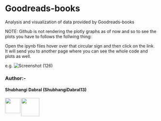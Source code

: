 # Goodreads-books
Analysis and visualization of data provided by Goodreads-books


NOTE: Github is not rendering the plotly graphs as of now and so to see the plots you have to follows the follwing thing:

Open the ipynb files hover over that circular sign and then click on the link. It will send you to another page where you can see the whole code and plots as well.

e.g.
![Screenshot (126)](https://user-images.githubusercontent.com/44902363/83943129-1d72d300-a817-11ea-9115-a17953378002.png)



### Author:-

#### Shubhangi Dabral (ShubhangiDabral13)
<a href="https://twitter.com/Shubhi_Dabral"><img 
src="https://news.wjct.org/sites/wjct/files/styles/medium/public/201407/v65oai7fxn47qv9nectx.png" align="left" height="50" width="50" ></a>
<a href="https://www.linkedin.com/in/shubhangi-dabral-b79705145/"><img src="https://cdn2.iconfinder.com/data/icons/simple-social-media-shadow/512/14-512.png" align="left" height="60" width="60" ></a>




